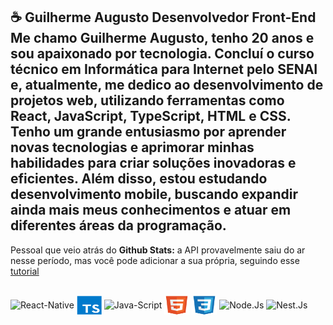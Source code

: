 ## ☕ Guilherme Augusto **Desenvolvedor Front-End** Me chamo Guilherme Augusto, tenho 20 anos e sou apaixonado por tecnologia. Concluí o curso técnico em Informática para Internet pelo SENAI e, atualmente, me dedico ao desenvolvimento de projetos web, utilizando ferramentas como React, JavaScript, TypeScript, HTML e CSS. Tenho um grande entusiasmo por aprender novas tecnologias e aprimorar minhas habilidades para criar soluções inovadoras e eficientes. Além disso, estou estudando desenvolvimento mobile, buscando expandir ainda mais meus conhecimentos e atuar em diferentes áreas da programação.

Pessoal que veio atrás do **Github Stats:** a API provavelmente saiu do ar nesse período,
mas você pode adicionar a sua própria, seguindo esse [tutorial](https://github.com/anuraghazra/github-readme-stats/blob/master/readme.md#deploy-on-your-own-vercel-instance)

<div style="display: inline_block"><br>
  <img align="center" alt="React-Native" height="30" width="50" src="https://cdn.jsdelivr.net/gh/devicons/devicon@latest/icons/reactnative/reactnative-original-wordmark.svg">
  <img align="center" alt="Type-Script" height="30" width="40" src="https://raw.githubusercontent.com/devicons/devicon/master/icons/typescript/typescript-plain.svg">
  <img align="center" alt="Java-Script" height="30" width="40" src="https://cdn.jsdelivr.net/gh/devicons/devicon@latest/icons/javascript/javascript-original.svg">
  <img align="center" alt="Html" height="30" width="40" src="https://raw.githubusercontent.com/devicons/devicon/master/icons/html5/html5-original.svg">
  <img align="center" alt="Css" height="30" width="40" src="https://raw.githubusercontent.com/devicons/devicon/master/icons/css3/css3-original.svg">
  <img align="center" alt="Node.Js" height="30" width="40" src="https://cdn.jsdelivr.net/gh/devicons/devicon@latest/icons/nodejs/nodejs-original.svg">
  <img align="center" alt="Nest.Js" height="30" width="40" src="https://cdn.jsdelivr.net/gh/devicons/devicon@latest/icons/nestjs/nestjs-original.svg">
</div>
  
  ##
